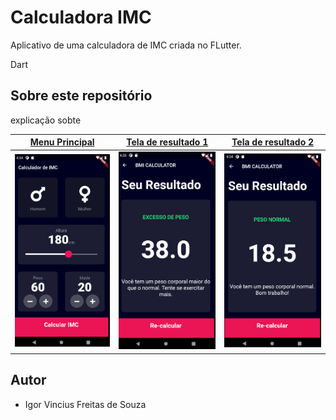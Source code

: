 # Calculadora IMC
Aplicativo de uma calculadora de IMC criada no FLutter.

Dart
## Sobre este repositório
explicação sobte  


| [**Menu Principal**](https://medium.com/@diegoveloper/flutter-fetching-parsing-json-data-c019ddddaa34)      | [**Tela de resultado 1**](https://medium.com/@diegoveloper/flutter-persistent-tab-bars-a26220d322bc)     | [**Tela de resultado 2**](https://medium.com/@diegoveloper/flutter-fetching-parsing-json-data-c019ddddaa34)      |
|------------|-------------| -------------|
|  <img src="https://github.com/igor1043/Projetos-em-Flutter/blob/main/Calculadora_IMC/Img/IMG%20(1).png" width="250"> |  <img src="https://github.com/igor1043/Projetos-em-Flutter/blob/main/Calculadora_IMC/Img/IMG%20(2).png" width="250"> |    <img src="https://github.com/igor1043/Projetos-em-Flutter/blob/main/Calculadora_IMC/Img/IMG%20(3).png" width="250"> |  


## Autor

* Igor Vincius Freitas de Souza
